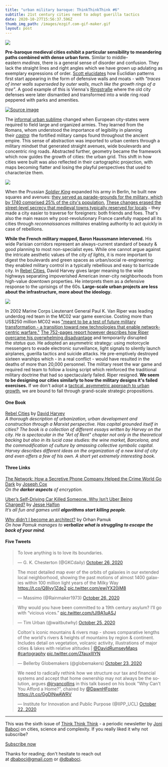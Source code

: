 ```yaml
---
title: "urban military baroque: ThinkThinkThink #6"
subtitle: 21st century cities need to adopt guerilla tactics
date: 2020-10-27T15:56:37.596Z
thumb_img_path: /images/ezgif.com-gif-maker.gif
layout: post
---
```

<!--StartFragment-->

[![](https://cdn.substack.com/image/fetch/w_1456,c_limit,f_auto,q_auto:good,fl_progressive:steep/https%3A%2F%2Fbucketeer-e05bbc84-baa3-437e-9518-adb32be77984.s3.amazonaws.com%2Fpublic%2Fimages%2Fba827ae0-b2cb-4e50-86a1-4f241f252739_1735x928.png)](https://cdn.substack.com/image/fetch/f_auto,q_auto:good,fl_progressive:steep/https%3A%2F%2Fbucketeer-e05bbc84-baa3-437e-9518-adb32be77984.s3.amazonaws.com%2Fpublic%2Fimages%2Fba827ae0-b2cb-4e50-86a1-4f241f252739_1735x928.png)

**Pre-baroque medieval cities exhibit a particular sensibility to meandering paths combined with dense urban form.** Similar to middle-eastern *medinas*, there is a general sense of disorder and confusion. They lack the straight lines and right angles which we have grown up adulating as exemplary expressions of order. [Scott elucidates](https://www.goodreads.com/book/show/20186.Seeing_Like_a_State) how Euclidian patterns first start appearing in the form of defensive walls and moats - with *"traces of inner walls superseded by outer walls, much like the growth rings of a tree"*. A good example of this is Vienna's [Ringstraße](https://en.wikipedia.org/wiki/Vienna_Ring_Road) where the old city defenses were later dismantled and transformed into a wide ring road peppered with parks and amenities.

[![Source image](https://cdn.substack.com/image/fetch/w_1456,c_limit,f_auto,q_auto:good,fl_lossy/https%3A%2F%2Fbucketeer-e05bbc84-baa3-437e-9518-adb32be77984.s3.amazonaws.com%2Fpublic%2Fimages%2F83f13d04-4a64-4a4d-bb98-e9373f1b9b5a_780x467.gif)](https://cdn.substack.com/image/fetch/f_auto,q_auto:good,fl_progressive:steep/https%3A%2F%2Fbucketeer-e05bbc84-baa3-437e-9518-adb32be77984.s3.amazonaws.com%2Fpublic%2Fimages%2F83f13d04-4a64-4a4d-bb98-e9373f1b9b5a_780x467.gif)

The [informal urban sublime](https://thinkthinkthink.substack.com/p/the-informal-sublime-thinkthinkthink) changed when European city-states were required to field large and organized armies. They learned from the Romans, whom understood the importance of legibility in planning their *[castra](https://en.wikipedia.org/wiki/Castra)*: the fortified military camps found throughout the ancient empire. This sense of abstraction was imported to urban centers through a military mindset that generated straight avenues, wide boulevards and concentric ring roads. Abstracted further, geometry became the framework which now guides the growth of cities: the urban grid. This shift in how cities were built was also reflected in their cartographic projection, with maps becoming flatter and losing the playful perspectives that used to characterize them.

[![](https://cdn.substack.com/image/fetch/w_1456,c_limit,f_auto,q_auto:good,fl_progressive:steep/https%3A%2F%2Fbucketeer-e05bbc84-baa3-437e-9518-adb32be77984.s3.amazonaws.com%2Fpublic%2Fimages%2Fa9f1d14f-9bb6-4198-876f-38a096ad52bf_1596x814.jpeg)](https://cdn.substack.com/image/fetch/f_auto,q_auto:good,fl_progressive:steep/https%3A%2F%2Fbucketeer-e05bbc84-baa3-437e-9518-adb32be77984.s3.amazonaws.com%2Fpublic%2Fimages%2Fa9f1d14f-9bb6-4198-876f-38a096ad52bf_1596x814.jpeg)

When the Prussian *[Soldier King](https://en.wikipedia.org/wiki/Frederick_William_I_of_Prussia)* expanded his army in Berlin, he built new squares and avenues: [they served as parade-grounds for the military, which by 1740 comprised 25% of the city's population.](https://www.bl.uk/picturing-places/articles/the-baroque-city-town-plans-of-the-18th-century) [These changes erased the street-level secrecy that medieval towns typically reserved for locals](https://www.goodreads.com/book/show/20186.Seeing_Like_a_State) - they made a city easier to traverse for foreigners: both friends and foes. That's also the main reason why post-revolutionary France carefully mapped all its cities through *reconnaissances militaires* enabling authority to act quickly in case of rebellions.

**While the French military mapped, Baron Haussmann intervened.** His wide Parisian corridors represent an always-current standard of beauty & good planning to most non-specialist eyes. While one cannot argue against the intricate aesthetic values of the *city of lights*, it is more important to digest the boulevards and green spaces as urban/social re-engineering: they enabled military control in a typically rebellious and easy to barricade city. In [Rebel Cities](https://www.goodreads.com/book/show/13095855-rebel-cities), David Harvey gives larger meaning to the wide highways separating impoverished American inner-city neighborhoods from high-value downtown properties. He interprets them as a defensive response to the uprisings of the 60s. **Large-scale urban projects are less about the infrastructure, more about the ideology.**

[![](https://cdn.substack.com/image/fetch/w_1456,c_limit,f_auto,q_auto:good,fl_progressive:steep/https%3A%2F%2Fbucketeer-e05bbc84-baa3-437e-9518-adb32be77984.s3.amazonaws.com%2Fpublic%2Fimages%2F26c9bdaf-34a8-454d-940a-66db238007dc_1501x442.jpeg)](https://cdn.substack.com/image/fetch/f_auto,q_auto:good,fl_progressive:steep/https%3A%2F%2Fbucketeer-e05bbc84-baa3-437e-9518-adb32be77984.s3.amazonaws.com%2Fpublic%2Fimages%2F26c9bdaf-34a8-454d-940a-66db238007dc_1501x442.jpeg)

In 2002 Marine Corps Lieutenant General Paul K. Van Riper was leading underdog red team in the MC02 war game exercise. Costing more than US$250 million MC02 was ["meant to be a test of future military transformation - a transition toward new technologies that enable network-centric warfare."](https://en.wikipedia.org/wiki/Millennium_Challenge_2002) [The 752-pages report however describes how Riper overcame his overwhelming disadvantage](https://www.esd.whs.mil/Portals/54/Documents/FOID/Reading%20Room/Joint_Staff/12-F-0344-Millennium-Challenge-2002-Experiment-Report.pdf) and temporarily disrupted the *status quo*. He adopted an asymmetric strategy: using motorcycle messengers to evade electronic surveillance, light signals to silently launch airplanes, guerilla tactics and suicide attacks. He pre-emptively destroyed sixteen warships which - in a real conflict - would have resulted in the deaths of more than 20,000 personnel. The military reset the war game and required red team to follow a losing script which reinforced the traditional military doctrine that had so spectacularly failed. Riper resigned. **We seem to be designing our cities similarly to how the military designs it's failed exercises.** If we don't adopt a [tactical, asymmetric approach to urban growth](https://thinkthinkthink.substack.com/p/cities-and-dna-september-2020), we are bound to fail through grand-scale strategic propositions.

#### **One Book**

[Rebel Cities](https://www.goodreads.com/book/show/13095855-rebel-cities) by [David Harvey](https://twitter.com/profdavidharvey?lang=en)\
*A thorough description of urbanization, urban development and construction through a Marxist perspective. Has capital grounded itself in cities? The book is a collection of different essays written by Harvey on the city. He is spectacular in the "Art of Rent" chapter not only in the theoretical backing but also in its lucid case studies: the wine market, Barcelona, and the commodification of culture by amassing collective symbolic capital. Harvey describes different ideas on the organization of a new kind of city and even offers a few of his own. A short yet extremely interesting book.*

#### Three Links

[The Network: How a Secretive Phone Company Helped the Crime World Go Dark](https://www.vice.com/en/article/v7m4pj/the-network-vincent-ramos-phantom-secure) by [Joseph Cox](https://twitter.com/josephfcox)\
*On the **darker aspects** of encryption.*

[Uber’s Self-Driving Car Killed Someone. Why Isn’t Uber Being Charged?](https://slate.com/technology/2020/10/uber-self-driving-car-death-arizona-vs-vasquez.html) by [Jesse Halfon](https://twitter.com/HalfonJesse)\
*It’s all fun and games until **algorithms start killing people**.*

[Why didn’t I become an architect?](https://autonomies.org/2016/11/orhan-pamuk-why-didnt-i-become-an-architect/) by Orhan Pamuk\
*On how Pamuk manages to **verbalize what is struggling to escape the back of your mind**.*

#### Five Tweets

<!--StartFragment-->

<blockquote class="twitter-tweet"><p lang="en" dir="ltr">To love anything is to love its boundaries.</p>&mdash; G. K. Chesterton (@GKCdaily) <a href="https://twitter.com/GKCdaily/status/1320858734373957637?ref_src=twsrc%5Etfw">October 26, 2020</a></blockquote> <script async src="https://platform.twitter.com/widgets.js" charset="utf-8"></script>

<!--EndFragment-->

<!--StartFragment-->

<blockquote class="twitter-tweet"><p lang="en" dir="ltr">The most detailed map ever of the orbits of galaxies in our extended local neighborhood, showing the past motions of almost 1400 galaxies within 100 million light years of the Milky Way <a href="https://t.co/Q8lyy1Zde2">https://t.co/Q8lyy1Zde2</a> <a href="https://t.co/ewjYX20jM8">pic.twitter.com/ewjYX20jM8</a></p>&mdash; Massimo (@Rainmaker1973) <a href="https://twitter.com/Rainmaker1973/status/1320750472458883072?ref_src=twsrc%5Etfw">October 26, 2020</a></blockquote> <script async src="https://platform.twitter.com/widgets.js" charset="utf-8"></script>

<!--EndFragment--><!--StartFragment-->

<blockquote class="twitter-tweet"><p lang="en" dir="ltr">Why would you have been committed to a 19th century asylum? I’ll go with “vicious vices.” <a href="https://t.co/tJI9A1uASJ">pic.twitter.com/tJI9A1uASJ</a></p>&mdash; Tim Urban (@waitbutwhy) <a href="https://twitter.com/waitbutwhy/status/1320418808163684352?ref_src=twsrc%5Etfw">October 25, 2020</a></blockquote> <script async src="https://platform.twitter.com/widgets.js" charset="utf-8"></script>

<!--EndFragment--><!--StartFragment-->

<blockquote class="twitter-tweet"><p lang="en" dir="ltr">Colton&#39;s iconic mountains &amp; rivers map - shows comparative lengths of the world&#39;s rivers &amp; heights of mountains by region &amp; continent. Includes detail on vegetation, volcanic activity, illustrations of major cities &amp; lakes with relative altitudes | <a href="https://twitter.com/DavidRumseyMaps?ref_src=twsrc%5Etfw">@DavidRumseyMaps</a> <a href="https://twitter.com/hashtag/cartography?src=hash&amp;ref_src=twsrc%5Etfw">#cartography</a> <a href="https://t.co/ZfauxlIlYN">pic.twitter.com/ZfauxlIlYN</a></p>&mdash; Bellerby Globemakers (@globemakers) <a href="https://twitter.com/globemakers/status/1319557699311489024?ref_src=twsrc%5Etfw">October 23, 2020</a></blockquote> <script async src="https://platform.twitter.com/widgets.js" charset="utf-8"></script>

<!--EndFragment--><!--StartFragment-->

<blockquote class="twitter-tweet"><p lang="en" dir="ltr">We need to radically rethink how we structure our tax and financial systems and accept that home ownership may not always be the solution, argues <a href="https://twitter.com/jryancollins?ref_src=twsrc%5Etfw">@jryancollins</a> in this talk based on his book &quot;Why Can&#39;t You Afford a Home?&quot;, chaired by <a href="https://twitter.com/DawnHFoster?ref_src=twsrc%5Etfw">@DawnHFoster</a>. <a href="https://t.co/GgDlNwAWRV">https://t.co/GgDlNwAWRV</a></p>&mdash; Institute for Innovation and Public Purpose (@IIPP_UCL) <a href="https://twitter.com/IIPP_UCL/status/1319338247898759168?ref_src=twsrc%5Etfw">October 22, 2020</a></blockquote> <script async src="https://platform.twitter.com/widgets.js" charset="utf-8"></script>

<!--EndFragment-->

- - -

This was the sixth issue of [Think Think Think](https://thinkthinkthink.substack.com/) - a periodic newsletter by [Joni Baboci](https://joni.baboci.net/) on cities, science and complexity. If you really liked it why not subscribe?

[Subscribe now](https://thinkthinkthink.substack.com/subscribe)

[](https://thinkthinkthink.substack.com/subscribe)Thanks for reading; don't hesitate to reach out at [dbaboci@gmail.com](mailto:dbaboci@gmail.com) or [@dbaboci](http://twitter.com/dbaboci).

<!--EndFragment-->